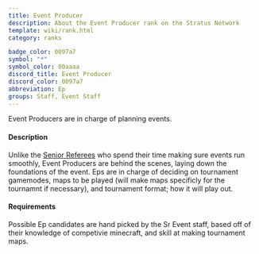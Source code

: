 ```yaml
---
title: Event Producer
description: About the Event Producer rank on the Stratus Network
template: wiki/rank.html
category: ranks

badge_color: 0097a7
symbol: "*" 
symbol_color: 00aaaa
discord_title: Event Producer
discord_color: 0097a7
abbreviation: Ep
groups: Staff, Event Staff
---
```


Event Producers are in charge of planning events.

#### Description

Unlike the [Senior Referees](https://mcresourcepile.github.io/addon-project/wiki/ranks/senior_ref) who spend their time making sure events run smoothly, Event Producers are behind the scenes, laying down the foundations of the event. Eps are in charge of deciding on tournament gamemodes, maps to be played (will make maps specificly for the tournamnt if necessary), and tournament format; how it will play out.

#### Requirements

Possible Ep candidates are hand picked by the Sr Event staff, based off of their knowledge of competivie minecraft, and skill at making tournament maps. 
